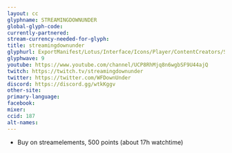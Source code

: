 ```yaml
---
layout: cc
glyphname: STREAMINGDOWNUNDER
global-glyph-code:
currently-partnered:
stream-currency-needed-for-glyph:
title: streamingdownunder
glyphurl: ExportManifest/Lotus/Interface/Icons/Player/ContentCreators/StreamingDownUnder.png
glyphwave: 9
youtube: https://www.youtube.com/channel/UCP8RhMjq8n6wgbSF9U44ajQ
twitch: https://twitch.tv/streamingdownunder
twitter: https://twitter.com/WFDownUnder
discord: https://discord.gg/wtkKggv
other-site:
primary-language:
facebook:
mixer:
ccid: 187
alt-names:
---
```

* Buy on streamelements, 500 points (about 17h watchtime)

